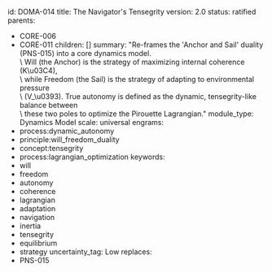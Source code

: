 id: DOMA-014
title: The Navigator's Tensegrity
version: 2.0
status: ratified
parents:
- CORE-006
- CORE-011
children: []
summary: "Re-frames the 'Anchor and Sail' duality (PNS-015) into a core dynamics model.\
  \ Will (the Anchor) is the strategy of maximizing internal coherence (K\u03C4),\
  \ while Freedom (the Sail) is the strategy of adapting to environmental pressure\
  \ (V_\u0393). True autonomy is defined as the dynamic, tensegrity-like balance between\
  \ these two poles to optimize the Pirouette Lagrangian."
module_type: Dynamics Model
scale: universal
engrams:
- process:dynamic_autonomy
- principle:will_freedom_duality
- concept:tensegrity
- process:lagrangian_optimization
keywords:
- will
- freedom
- autonomy
- coherence
- lagrangian
- adaptation
- navigation
- inertia
- tensegrity
- equilibrium
- strategy
uncertainty_tag: Low
replaces:
- PNS-015